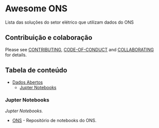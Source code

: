# Awesome ONS 

Lista das soluções do setor elétrico que utilizam dados do ONS

## Contribuição e colaboração
Please see [CONTRIBUTING](https://github.com/ziadoz/awesome-php/blob/master/CONTRIBUTING.md), [CODE-OF-CONDUCT](https://github.com/ziadoz/awesome-php/blob/master/CODE-OF-CONDUCT.md) and [COLLABORATING](https://github.com/ziadoz/awesome-php/blob/master/COLLABORATING.md) for details.

## Tabela de conteúdo
- [Dados Abertos](#dados-abertos)
    - [Jupter Notebooks](#jupter-notebooks)

### Jupter Notebooks
*Jupter Notebooks.*

* [ONS](https://github.com/ONSBR/DadosAbertos) - Repositório de notebooks do ONS.
